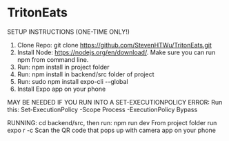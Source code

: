 # TritonEats


SETUP INSTRUCTIONS (ONE-TIME ONLY!)
1. Clone Repo: git clone https://github.com/StevenHTWu/TritonEats.git
2. Install Node:  https://nodejs.org/en/download/. Make sure you can run npm from command line.
3. Run: npm install in project folder
4. Run: npm install in backend/src folder of project
4. Run: sudo npm install expo-cli --global
5. Install Expo app on your phone




MAY BE NEEDED IF YOU RUN INTO A SET-EXECUTIONPOLICY ERROR:
Run this: Set-ExecutionPolicy -Scope Process -ExecutionPolicy Bypass


RUNNING:
cd backend/src, then run: npm run dev
From project folder run expo r -c
Scan the QR code that pops up with camera app on your phone

